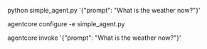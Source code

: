 
python simple_agent.py '{"prompt": "What is the weather now?"}'

agentcore configure -e simple_agent.py

agentcore invoke '{"prompt": "What is the weather now?"}'